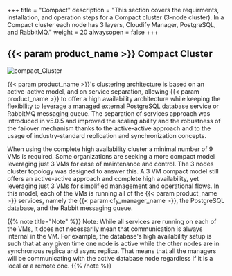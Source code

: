 +++
title = "Compact"
description = "This section covers the requirments, installation, and operation steps for a Compact cluster (3-node cluster). In a Compact cluster each node has 3 layers, Cloudify Manager, PostgreSQL, and RabbitMQ."
weight = 20
alwaysopen = false
+++

## {{< param product_name >}} Compact Cluster

![compact_Cluster]( /images/cluster/three_nodes_cluster.png )

{{< param product_name >}}'s clustering architecture is based on an active-active model, and on service separation,
allowing {{< param product_name >}} to offer a high availability architecture while keeping the flexibility to leverage
a managed external PostgreSQL database service or RabbitMQ messaging queue.
The separation of services approach was introduced in v5.0.5 and improved the scaling ability and
the robustness of the failover mechanism thanks to the active-active approach and to the usage of
industry-standard replication and synchronization concepts.    

When using the complete high availability cluster a minimal number of 9 VMs is required.
Some organizations are seeking a more compact model leveraging just 3 VMs for ease of maintenance and control.
The 3 nodes cluster topology was designed to answer this. A 3 VM compact model still offers an active-active
approach and complete high availability, yet leveraging just 3 VMs for simplified management and operational flows.
In this model, each of the VMs is running all of the {{< param product_name >}} services, namely the {{< param cfy_manager_name >}},
the PostgreSQL database, and the Rabbit messaging queue.  

{{% note title="Note" %}}
Note: While all services are running on each of the VMs, it does not necessarily mean that communication
is always internal in the VM. For example, the database's high availability setup is such that at any given
time one node is active while the other nodes are in synchronous replica and async replica.
That means that all the managers will be communicating with the active database node regardless if it is a local or a remote one.
{{% /note %}}